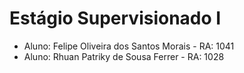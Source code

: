 # Estágio Supervisionado I

- Aluno: Felipe Oliveira dos Santos Morais - RA: 1041
- Aluno: Rhuan Patriky de Sousa Ferrer - RA: 1028
